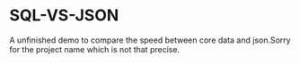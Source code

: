# SQL-VS-JSON
A unfinished demo to compare the speed between core data and json.Sorry for the project name which is not that precise.
